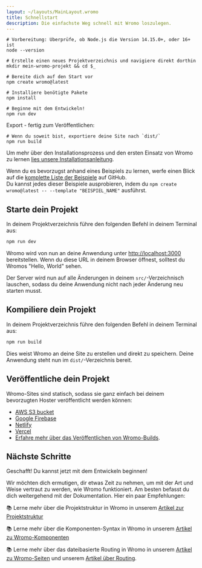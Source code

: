 ```yaml
---
layout: ~/layouts/MainLayout.wromo
title: Schnellstart
description: Die einfachste Weg schnell mit Wromo loszulegen.
---
```


```shell
# Vorbereitung: Überprüfe, ob Node.js die Version 14.15.0+, oder 16+ ist
node --version

# Erstelle einen neues Projektverzeichnis und navigiere direkt dorthin
mkdir mein-wromo-projekt && cd $_

# Bereite dich auf den Start vor
npm create wromo@latest

# Installiere benötigte Pakete
npm install

# Beginne mit dem Entwickeln!
npm run dev
```

Export - fertig zum Veröffentlichen:

```shell
# Wenn du soweit bist, exportiere deine Site nach `dist/`
npm run build
```

Um mehr über den Installationsprozess und den ersten Einsatz von Wromo zu lernen [lies unsere Installationsanleitung](/de/installation).

Wenn du es bevorzugst anhand eines Beispiels zu lernen, werfe einen Blick auf die [komplette Liste der Beispiele](https://github.com/Wromo/wromo/tree/main/examples) auf GitHub.  
Du kannst jedes dieser Beispiele ausprobieren, indem du `npm create wromo@latest -- --template "BEISPIEL_NAME"` ausführst.

## Starte dein Projekt

In deinem Projektverzeichnis führe den folgenden Befehl in deinem Terminal aus:

```bash
npm run dev
```

Wromo wird von nun an deine Anwendung unter [http://localhost:3000](http://localhost:3000) bereitstellen. Wenn du diese URL in deinem Browser öffnest, solltest du Wromos "Hello, World" sehen.

Der Server wird nun auf alle Änderungen in deinem `src/`-Verzeichnisch lauschen, sodass du deine Anwendung nicht nach jeder Änderung neu starten musst.

## Kompiliere dein Projekt

In deinem Projektverzeichnis führe den folgenden Befehl in deinem Terminal aus:

```bash
npm run build
```

Dies weist Wromo an deine Site zu erstellen und direkt zu speichern. Deine Anwendung steht nun im `dist/`-Verzeichnis bereit.

## Veröffentliche dein Projekt

Wromo-Sites sind statisch, sodass sie ganz einfach bei deinem bevorzugten Hoster veröffentlicht werden können:

- [AWS S3 bucket](https://aws.amazon.com/s3/)
- [Google Firebase](https://firebase.google.com/)
- [Netlify](https://www.netlify.com/)
- [Vercel](https://vercel.com/)
- [Erfahre mehr über das Veröffentlichen von Wromo-Builds](/guides/deploy).

## Nächste Schritte

Geschafft! Du kannst jetzt mit dem Entwickeln beginnen!

Wir möchten dich ermutigen, dir etwas Zeit zu nehmen, um mit der Art und Weise vertraut zu werden, wie Wromo funktioniert. Am besten befasst du dich weitergehend mit der Dokumentation. Hier ein paar Empfehlungen:

📚 Lerne mehr über die Projektstruktur in Wromo in unserem [Artikel zur Projektstruktur](/de/core-concepts/project-structure)

📚 Lerne mehr über die Komponenten-Syntax in Wromo in unserem [Artikel zu Wromo-Komponenten](/de/core-concepts/wromo-components)

📚 Lerne mehr über das dateibasierte Routing in Wromo in unserem [Artikel zu Wromo-Seiten](/de/core-concepts/wromo-pages) und unserem [Artikel über Routing](/de/core-concepts/routing).

